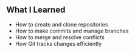 
## What I Learned
- How to create and clone repositories
- How to make commits and manage branches
- How to merge and resolve conflicts
- How Git tracks changes efficiently
